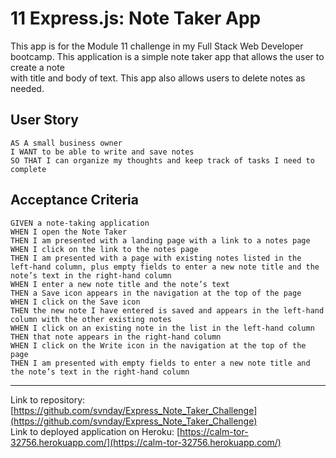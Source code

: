# 11 Express.js: Note Taker App

This app is for the Module 11 challenge in my Full Stack Web Developer bootcamp. This application is a simple note taker app that allows the user to create a note  
with title and body of text. This app also allows users to delete notes as needed.

## User Story

```
AS A small business owner  
I WANT to be able to write and save notes  
SO THAT I can organize my thoughts and keep track of tasks I need to complete  
```

## Acceptance Criteria

```
GIVEN a note-taking application  
WHEN I open the Note Taker  
THEN I am presented with a landing page with a link to a notes page  
WHEN I click on the link to the notes page  
THEN I am presented with a page with existing notes listed in the left-hand column, plus empty fields to enter a new note title and the note’s text in the right-hand column  
WHEN I enter a new note title and the note’s text  
THEN a Save icon appears in the navigation at the top of the page  
WHEN I click on the Save icon  
THEN the new note I have entered is saved and appears in the left-hand column with the other existing notes  
WHEN I click on an existing note in the list in the left-hand column  
THEN that note appears in the right-hand column  
WHEN I click on the Write icon in the navigation at the top of the page  
THEN I am presented with empty fields to enter a new note title and the note’s text in the right-hand column  
```

____________________________________________________________________________________________________


Link to repository: [https://github.com/svnday/Express_Note_Taker_Challenge](https://github.com/svnday/Express_Note_Taker_Challenge)  
Link to deployed application on Heroku: [https://calm-tor-32756.herokuapp.com/](https://calm-tor-32756.herokuapp.com/)


